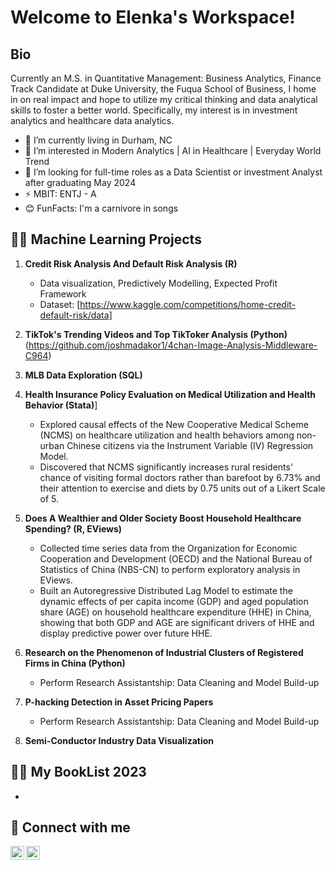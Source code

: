 # Welcome to Elenka's Workspace! 

## Bio
Currently an M.S. in Quantitative Management: Business Analytics, Finance Track Candidate at Duke University, the Fuqua School of Business, I home in on real impact and hope to utilize my critical thinking and data analytical skills to foster a better world.
Specifically, my interest is in investment analytics and healthcare data analytics.

- 🔭 I’m currently living in Durham, NC
- 🌱 I’m interested in Modern Analytics | AI in Healthcare | Everyday World Trend
- 👯 I’m looking for full-time roles as a Data Scientist or investment Analyst after graduating May 2024
- ⚡ MBIT: ENTJ - A
- 😊 FunFacts: I'm a carnivore in songs


## 👨‍💻 Machine Learning Projects
1. **Credit Risk Analysis And Default Risk Analysis (R)**
   - Data visualization, Predictively Modelling, Expected Profit Framework
   - Dataset: [https://www.kaggle.com/competitions/home-credit-default-risk/data]
2. **TikTok's Trending Videos and Top TikToker Analysis (Python)**
   (https://github.com/joshmadakor1/4chan-Image-Analysis-Middleware-C964) 
4. **MLB Data Exploration (SQL)**
5. **Health Insurance Policy Evaluation on Medical Utilization and Health Behavior (Stata)**]
    - Explored causal effects of the New Cooperative Medical Scheme (NCMS) on healthcare utilization and health behaviors among non-urban Chinese citizens via the Instrument Variable (IV) Regression Model.
    - Discovered that NCMS significantly increases rural residents' chance of visiting formal doctors rather than barefoot by 6.73% and their attention to exercise and diets by 0.75 units out of a Likert Scale of 5.

7. **Does A Wealthier and Older Society Boost Household Healthcare Spending? (R, EViews)**
    - Collected time series data from the Organization for Economic Cooperation and Development (OECD) and the National Bureau of Statistics of China (NBS-CN) to perform exploratory analysis in EViews.
    - Built an Autoregressive Distributed Lag Model to estimate the dynamic effects of per capita income (GDP) and aged population share (AGE) on household healthcare expenditure (HHE) in China, showing that both GDP and AGE are significant drivers of HHE and display predictive power over future HHE.
1. **Research on the Phenomenon of Industrial Clusters of Registered Firms in China (Python)**
    - Perform Research Assistantship: Data Cleaning and Model Build-up
3. **P-hacking Detection in Asset Pricing Papers**
    - Perform Research Assistantship: Data Cleaning and Model Build-up
  
10. **Semi-Conductor Industry Data Visualization**


## 👨‍💻 My BookList 2023
- 


## 🤳 Connect with me

[<img align="left" alt="JoshMadakor | LinkedIn" width="22px" src="https://cdn.jsdelivr.net/npm/simple-icons@v3/icons/linkedin.svg" />][linkedin]
[<img align="left" alt="JoshMadakor | Instagram" width="22px" src="https://cdn.jsdelivr.net/npm/simple-icons@v3/icons/instagram.svg" />][instagram]

[linkedin]: https://www.linkedin.com/in/elenka-li/
[instagram]: https://www.instagram.com/elenkakkoii/


<!--
**joshmadakor1/joshmadakor1** is a ✨ _special_ ✨ repository because its `README.md` (this file) appears on your GitHub profile.

Here are some ideas to get you started:

4. **Data Visualization**
   - Interactive visualizations created with tools like Matplotlib, Seaborn, and Plotly.
   - Code for generating insightful plots and graphs.
   - [Research on the Phenomenon of Industrial Clusters of Registered Firms in China (Python)](https://www.youtube.com/watch?v=uHy3oM7NnoU)
-->
